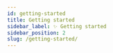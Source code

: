 ```yaml
---
id: getting-started
title: Getting started
sidebar_label: ✨ Getting started
sidebar_position: 2
slug: /getting-started/
---
```

